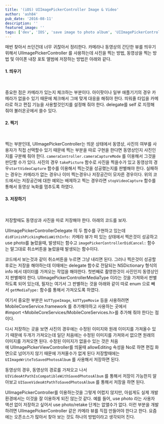```yaml
---
title: '(iOS) UIImagePickerController Image & Video'
author: 'ash84'
pub_date: '2016-08-11'
description: ''
featured_image: ''
tags: ['dev', 'IOS', 'save image to photo album', 'UIImagePickerController', '동영상 저장', '이미지 저장', '이미지 포토앨범에 저장']
---
```



매번 찾아서 쓰던건데 너무 귀찮아서 정리한다. 카메라나 동영상의 간단한 뷰를 띄우기 위해서 UIImagePickerController 를 사용하는데 사진을 찍는 방법, 동영상을 찍는 방법 및 아이폰 내장 포토 앨범에 저장하는 방법은 아래와 같다. 
  
#### 1. 띄우기
<br/>
<script src="https://gist.github.com/AhnSeongHyun/8516125.js"></script>



중요한 점은 카메라가 있는지 체크하는 부분이다. 아이팟이나 일부 애플기기의 경우 카메라가 없을수 있기 때문에 체크해서 그에 맞게 대응을 해줘야 한다. 띄워줄 타입을 카메라로 하고 편집 기능을 사용할것인지를 설정해 줘야 한다. delegate를 self 로 지정해 줘야 불러온곳에서 쓸수 있다. 
   
#### 2. 찍기
<br/>
<script src="https://gist.github.com/AhnSeongHyun/8516152.js"></script>
 

찍는 부분인데, UIImagePickerController는 띄운 상태에서 동영상, 사진의 여부를 사용자가 직접 선택할수 있기 때문에 찍는 부분을 따로 구현을 한다면 동영상인지  사진인지를 구분해 줘야 한다. `cameraController.cameraCaptureMode` 를 이용해서 그것을 판단할 수가 있다. 사진의 경우 `takePicture` 함수로 사진을 찍을수가 있고 동영상의 경우`startVideoCapture` 함수를 이용해서 찍는것을 성공했는지를 판별해야 한다. 실패하는 경우는 카메라가 없는 경우나 이미 찍는경우나 저장공간이 모자른 경우이다. 위의 코드에서는 저장공간에 대한 예외는 배제하고 찍는 경우라면 `stopVideoCapture` 함수를 통해서 동영상 녹화를 멈추도록 하였다. 
 
#### 3. 저장하기
<br/>

저장할때도 동영상과 사진을 따로 저장해야 한다. 아래의 코드를 보자.
<script src="https://gist.github.com/AhnSeongHyun/8516170.js"></script>


UIImagePickerControllerDelegate 의 두 함수를 구현하고 있는데 `didFinishPickingMediaWithInfo:` 카메라 뷰가 떠 있는 상태에서 찍은것이 성공하고 use photo를 눌렀을때, 발생되는 함수고 `imagePickerControllerDidCancel:` 함수는 말그대로 취소버튼을 눌렀을때 발생되는 함수이다. 

코드에서 보는것과 같이 취소버튼을 누르면 그냥 내리면 된다. 그러나 찍은것이 성공할후로는 저장을 해야하는데 이때에는 delegate 함수로 전달되는 NSDictionary 형식의  
 info 에서 데이터를 가져오는 작업을 해야한다. 첫번째로 촬영한것이 사진인지 동영상인지 판별해야 한다. UIImagePickerControllerMediaType 이라는 것을 가져와서 판별하도록 되어 있는데, 필자는 여기서 그 판별하는 것을 아래와 같이 따로 enum 으로 빼서 `getMediaType:` 함수를 통해서 가져오도록 하였다.

<script src="https://gist.github.com/AhnSeongHyun/8516180.js"></script>

여기서 중요한 부분은 `kUTTypeImage`, `kUTTypeMovie` 등을 사용하려면 MobileCoreService.framework 를 추가해야하고 사용하는 곳에서  
 #import <MobileCoreServices/MobileCoreServices.h>를 추가해 줘야 한다는 점이다.

다시 저장하는 곳을 보면 사진의 경우에는 수정된 이미지와 원래 이미지를 가져올수 있기 때문에 두개가 가져오는데 일단 처음에는 수정된 이미지를 가져와서 없으면 원래의 이미지를 가져오면 된다. 수정된 이미지가 없을수 있는 것은 처음에 UIImagePickerViewController를 띄울때 allowEditing 속성을 No로 하면 편집 화면으로 넘어가지 않기 때문에 가져올수가 없게 된다 저장할때에는 `UIImageWriteToSavedPhotosAlbum` 를 사용해서 저장하면 된다.

동영상의 경우, 동영상의 경로를 가져오고 나서 `UIVideoAtPathIsCompatibleWithSavedPhotosAlbum` 를 통해서 저장이 가능한지 알아보고 `UISaveVideoAtPathToSavedPhotosAlbum` 를 통해서 저장을 하면 된다. 

UIImagePickerController를 이용하는것을 그렇게 어렵지 않지만, 아쉽게도 실제 개발 환경에서는 이것을 잘 이용하게 되진 않는것 같다. 예를 들어, use photo 라는 사용자 액션 없이 저장하고 싶어서 use photo/retake 단계는 없앨수가 없다. 이런 부분을 개발하려면 UIImagePickerController 같은 카메라 뷰를 직접 만들어야 한다고 한다. 요즘에는 오픈소스가 많아서 찾아 보는 것도 하나의 방법이라고 생각되어 진다. 

